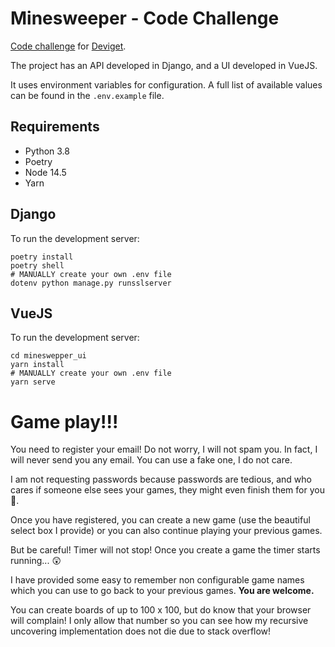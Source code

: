 # Minesweeper - Code Challenge

[Code challenge](https://github.com/deviget/minesweeper-API/tree/23ff6b614ee33d5a9104a3ade5f287eee583640b) 
for [Deviget](https://www.deviget.com/).

The project has an API developed in Django, and a UI developed in VueJS.

It uses environment variables for configuration. A full list of available values can
be found in the `.env.example` file.

## Requirements
- Python 3.8
- Poetry
- Node 14.5
- Yarn

## Django

To run the development server:
```shell
poetry install
poetry shell
# MANUALLY create your own .env file
dotenv python manage.py runsslserver
```

## VueJS

To run the development server:
```shell
cd mineswepper_ui
yarn install
# MANUALLY create your own .env file
yarn serve
```

# Game play!!!

You need to register your email! Do not worry, I will not spam you. In fact, I
will never send you any email. You can use a fake one, I do not care.

I am not requesting passwords because passwords are tedious, and who cares if
someone else sees your games, they might even finish them for you 🥳.

Once you have registered, you can create a new game (use the beautiful select
box I provide) or you can also continue playing your previous games.

But be careful! Timer will not stop! Once you create a game the timer starts
running... 😲

I have provided some easy to remember non configurable game names which you
can use to go back to your previous games. **You are welcome.**

You can create boards of up to 100 x 100, but do know that your browser will
complain! I only allow that number so you can see how my recursive uncovering
implementation does not die due to stack overflow!
